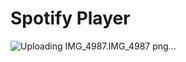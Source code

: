 # Spotify Player
![Uploading IMG_4987.![IMG_4987](https://github.com/xoDeinemudda/Scriptable/assets/124703816/34ecbda2-6261-41d7-aaf0-49dbd3205f7a)
png…]()



